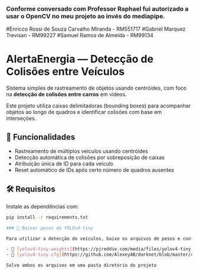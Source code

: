 ### Conforme conversado com Professor Raphael fui autorizado a usar o OpenCV no meu projeto ao invés do mediapipe.

#Enricco Rossi de Souza Carvalho Miranda - RM551717
#Gabriel Marquez Trevisan - RM99227
#Samuel Ramos de Almeida - RM99134

#  AlertaEnergia — Detecção de Colisões entre Veículos 

Sistema simples de rastreamento de objetos usando centróides, com foco na **detecção de colisões entre carros** em vídeos.

Este projeto utiliza caixas delimitadoras (bounding boxes) para acompanhar objetos ao longo de quadros e identificar colisões com base em interseções.

## 📌 Funcionalidades

- Rastreamento de múltiplos veículos usando centróides
- Detecção automática de colisões por sobreposição de caixas
- Atribuição única de ID para cada veículo
- Reset automático de IDs após certo número de quadros ausentes

## 🛠 Requisitos

Instale as dependências com:

```bash
pip install -r requirements.txt

### 🔽 Baixar pesos do YOLOv4-tiny

Para utilizar a detecção de veículos, baixe os arquivos de pesos e configuração do **YOLOv4-tiny**:

- 🔗 [yolov4-tiny.weights](https://pjreddie.com/media/files/yolov4-tiny.weights)
- 🔗 [yolov4-tiny.cfg](https://github.com/AlexeyAB/darknet/blob/master/cfg/yolov4-tiny.cfg)

Salve ambos os arquivos em uma pasta diretório do projeto 

